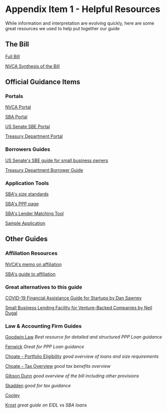# Appendix Item 1 - Helpful Resources

While information and interpretation are evolving quickly, here are some great resources we used to help put together our guide

## The Bill

[Full Bill](https://www.congress.gov/bill/116th-congress/senate-bill/3548/text)

[NVCA Synthesis of the Bill](https://nvca.org/wp-content/uploads/2020/03/CARES-Section-by-Section-FINAL.pdf)

## Official Guidance Items

### Portals

[NVCA Portal](https://nvca.org/nvca-response-to-covid-19/)

[SBA Portal](https://www.sba.gov/disaster-assistance/coronavirus-covid-19)

[US Senate SBE Portal](https://sbecouncil.org/2020/03/30/protecting-your-business-in-the-coronavirus-economy/)

[Treasury Department Portal](https://home.treasury.gov/policy-issues/top-priorities/cares-act/assistance-for-small-businesses)

### Borrowers Guides

[US Senate's SBE guide for small business owners](https://sbecouncil.org/wp-content/uploads/2020/03/Senate-Small-Business-Committee-Guide-to-the-CARES-Act.pdf)

[Treasury Department Borrower Guide](https://home.treasury.gov/system/files/136/PPP%20Borrower%20Information%20Fact%20Sheet.pdf)

### Application Tools

[SBA's size standards](https://www.sba.gov/document/support--affiliation-guide-size-standards)

[SBA's PPP page](https://www.sba.gov/funding-programs/loans/paycheck-protection-program)

[SBA's Lender Matching Tool](https://www.sba.gov/funding-programs/loans/lender-match)

[Sample Application](https://www.sba.gov/sites/default/files/2020-03/Borrower%20Paycheck%20Protection%20Program%20Application_0.pdf)

## Other Guides

### Affiliation Resources

[NVCA's memo on affiliation](https://nvca.org/wp-content/uploads/2020/03/VC-SBA-Lending-and-Affiliation-Guidance-for-SBA-Loan-Programs.pdf)

[SBA's guide to affiliation](https://www.sba.gov/sites/default/files/affiliation_ver_03.pdf)

### Great alternatives to this guide

[COVID-19 Financial Assistance Guide for Startups by Dan Sawney](https://askalmanac.com/articles/13941/covid-19-financial-assistance-guide-for-startups)

[Small Business Lending Facility for Venture-Backed Companies by Neil Dugal](https://www.notion.so/Small-Business-Lending-Facility-for-Venture-Backed-Companies-5d7a5eb993f94d6789f95259aed76cd5)

### Law & Accounting Firm Guides

[Goodwin Law](https://www.goodwinlaw.com/publications/2020/03/03\_26-us-senate-passes-cares-act)
_Best resource for detailed and structured PPP Loan guidance_

[Fenwick](https://www.fenwick.com/publications/Pages/CARES-Act-What-the-Paycheck-Protection-Program-Means-for-Startups-.aspx)
_Great for PPP Loan guidance_

[Choate -  Portfolio Eligibility](https://www.choate.com/insights/covid-19-stimulus-loans-are-pe-and-vc-portfolio-companies-eligible.html)
_good overview of loans and size requirements_

[Choate -  Tax Overview](https://www.choate.com/insights/alert-private-equity-and-business-tax-aspects-of-the-cares-act.html)
_good tax benefits overview_

[Gibson Dunn](https://www.gibsondunn.com/senate-advances-the-cares-act-to-stabilize-economic-sector-during-coronavirus-pandemic/)
_good overview of the bill including other provisions_

[Skadden](https://www.skadden.com/insights/publications/2020/03/cares-act-provides-much-needed-stimulus#comp)
_good for tax guidance_

[Cooley](https://www.cooley.com/news/insight/2020/2020-03-29-sba-programs-under-cares-act)

[Krost](https://www.krostcpas.com/news/the-economic-injury-disaster-loan-eidl-program-vs-the-paycheck-protection-program-ppp)
_great guide on EIDL vs SBA loans_
